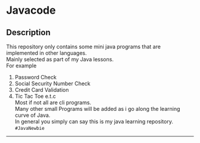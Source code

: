 # Javacode
## Description
This repository only contains some mini java programs that are implemented in other languages.  
Mainly selected as part of my Java lessons.    
For example
1. Password Check
2. Social Security Number Check
3. Credit Card Validation
4. Tic Tac Toe e.t.c   
Most if not all are cli programs.  
Many other small Programs will be added as i go along the learning curve of Java.  
In general you simply can say this is my java learning repository.
 `#JavaNewbie`  
 
 ---
